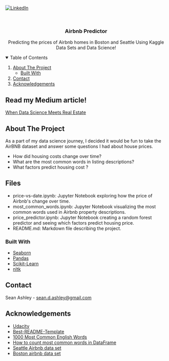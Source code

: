 <!--
*** Thanks for checking out the Best-README-Template. If you have a suggestion
*** that would make this better, please fork the repo and create a pull request
*** or simply open an issue with the tag "enhancement".
*** Thanks again! Now go create something AMAZING! :D
-->



<!-- PROJECT SHIELDS -->
<!--
*** I'm using markdown "reference style" links for readability.
*** Reference links are enclosed in brackets [ ] instead of parentheses ( ).
*** See the bottom of this document for the declaration of the reference variables
*** for contributors-url, forks-url, etc. This is an optional, concise syntax you may use.
*** https://www.markdownguide.org/basic-syntax/#reference-style-links
-->

[![LinkedIn][linkedin-shield]][linkedin-url]



<!-- PROJECT LOGO -->
<br />
  <h3 align="center">Airbnb Predictor</h3>

  <p align="center">
    Predicting the prices of Airbnb homes in Boston and Seattle Using Kaggle Data Sets and Data Science!

<!-- TABLE OF CONTENTS -->
<details open="open">
  <summary>Table of Contents</summary>
  <ol>
    <li>
      <a href="#about-the-project">About The Project</a>
      <ul>
        <li><a href="#built-with">Built With</a></li>
      </ul>
    </li>
    <li><a href="#contact">Contact</a></li>
    <li><a href="#acknowledgements">Acknowledgements</a></li>
  </ol>
</details>

## Read my Medium article!
[When Data Science Meets Real Estate](https://sean-d-ashley.medium.com/when-data-science-meets-real-estate-d619d274c4fc)

<!-- ABOUT THE PROJECT -->
## About The Project

As a part of my data science journey, I decided it would be fun to take the AirBNB dataset and answer some questions I had about house prices.
* How did housing costs change over time?
* What are the most common words in listing descriptions?
* What factors predict housing cost ?
  

## Files
* price-vs-date.ipynb: Jupyter Notebook exploring how the price of Airbnb's change over time.
* most_common_words.ipynb: Jupyter Notebook visualizing the most common words used in Airbnb property descriptions. 
* price_predictor.ipynb: Jupyter Notebook creating a random forest predictor and seeing which factors predict housing price.
* README.md: Markdown file describing the project.


### Built With

* [Seaborn](https://seaborn.pydata.org/)
* [Pandas](https://pandas.pydata.org/)
* [Scikit-Learn](https://scikit-learn.org/stable/)
* [nltk](https://www.nltk.org/)





<!-- CONTACT -->
## Contact

Sean Ashley - sean.d.ashley@gmail.com


<!-- ACKNOWLEDGEMENTS -->
## Acknowledgements
* [Udacity](https://www.udacity.com/?utm_source=gsem_brand&utm_medium=ads_r&utm_campaign=8826748790_c&utm_term=87778505894&utm_keyword=udacity_e&gclid=CjwKCAiA_Kz-BRAJEiwAhJNY77_dDpsTYxJ0FMET1w-E349eyqMhQGFTz6i3ZY_dmqgFLaQn3BbA4xoCflMQAvD_BwE)
* [Best-README-Template](https://github.com/othneildrew/Best-README-Template/blob/master/README.md#about-the-project)
* [1000 Most Common English Words](https://gist.github.com/deekayen/4148741#file-1-1000-txt-L2)
* [How to count most common words in DataFrame]( https://stackoverflow.com/questions/29903025/count-most-frequent-100-words-from-sentences-in-dataframe-pandas)
* [Seattle Airbnb data set](https://www.kaggle.com/airbnb/seattle)
* [Boston airbnb data set](https://www.kaggle.com/airbnb/boston)





<!-- MARKDOWN LINKS & IMAGES -->
<!-- https://www.markdownguide.org/basic-syntax/#reference-style-links -->
[contributors-shield]: https://img.shields.io/github/contributors/othneildrew/Best-README-Template.svg?style=for-the-badge
[contributors-url]: https://github.com/othneildrew/Best-README-Template/graphs/contributors
[forks-shield]: https://img.shields.io/github/forks/othneildrew/Best-README-Template.svg?style=for-the-badge
[forks-url]: https://github.com/othneildrew/Best-README-Template/network/members
[stars-shield]: https://img.shields.io/github/stars/othneildrew/Best-README-Template.svg?style=for-the-badge
[stars-url]: https://github.com/othneildrew/Best-README-Template/stargazers
[issues-shield]: https://img.shields.io/github/issues/othneildrew/Best-README-Template.svg?style=for-the-badge
[issues-url]: https://github.com/othneildrew/Best-README-Template/issues
[license-shield]: https://img.shields.io/github/license/othneildrew/Best-README-Template.svg?style=for-the-badge
[license-url]: https://github.com/othneildrew/Best-README-Template/blob/master/LICENSE.txt
[linkedin-shield]: https://img.shields.io/badge/-LinkedIn-black.svg?style=for-the-badge&logo=linkedin&colorB=555
[linkedin-url]: https://www.linkedin.com/in/sean-ashley/
[product-screenshot]: images/screenshot.png